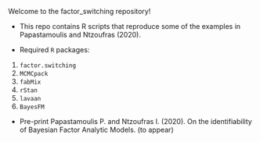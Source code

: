 Welcome to the factor_switching repository!


* This repo contains R scripts that reproduce some of the examples in Papastamoulis and Ntzoufras (2020). 

* Required `R` packages: 
1. `factor.switching`
2. `MCMCpack`
3. `fabMix`
4. `rStan`
5. `lavaan`
6. `BayesFM`

* Pre-print
  Papastamoulis P. and Ntzoufras I. (2020). On the identifiability of Bayesian Factor Analytic Models. (to appear)


